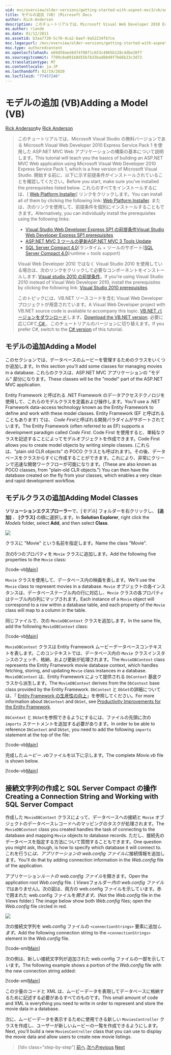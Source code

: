 ```yaml
---
uid: mvc/overview/older-versions/getting-started-with-aspnet-mvc3/vb/adding-a-model
title: モデルの追加 (VB) |Microsoft Docs
author: Rick-Anderson
description: このチュートリアルでは、Microsoft Visual Web Developer 2010 Express Service Pack 1 を使用した ASP.NET MVC Web アプリケーションの構築の基本について説明します。
ms.author: riande
ms.date: 01/12/2011
ms.assetid: b3aa7720-5c78-4ca2-baef-9a52234fb7ce
msc.legacyurl: /mvc/overview/older-versions/getting-started-with-aspnet-mvc3/vb/adding-a-model
msc.type: authoredcontent
ms.openlocfilehash: e69d59aed4d74f08f1c653c4965b128c4dbe20ff
ms.sourcegitcommit: 7709c0a091b8d55b7b33bad8849f7b66b23c3d72
ms.translationtype: MT
ms.contentlocale: ja-JP
ms.lasthandoff: 02/19/2020
ms.locfileid: "77457246"
---
```

# <a name="adding-a-model-vb"></a><span data-ttu-id="a8a7c-103">モデルの追加 (VB)</span><span class="sxs-lookup"><span data-stu-id="a8a7c-103">Adding a Model (VB)</span></span>

<span data-ttu-id="a8a7c-104">[Rick Anderson](https://twitter.com/RickAndMSFT)</span><span class="sxs-lookup"><span data-stu-id="a8a7c-104">by [Rick Anderson](https://twitter.com/RickAndMSFT)</span></span>

> <span data-ttu-id="a8a7c-105">このチュートリアルでは、Microsoft Visual Studio の無料バージョンである Microsoft Visual Web Developer 2010 Express Service Pack 1 を使用した ASP.NET MVC Web アプリケーションの構築の基本について説明します。</span><span class="sxs-lookup"><span data-stu-id="a8a7c-105">This tutorial will teach you the basics of building an ASP.NET MVC Web application using Microsoft Visual Web Developer 2010 Express Service Pack 1, which is a free version of Microsoft Visual Studio.</span></span> <span data-ttu-id="a8a7c-106">開始する前に、以下に示す前提条件がインストールされていることを確認してください。</span><span class="sxs-lookup"><span data-stu-id="a8a7c-106">Before you start, make sure you've installed the prerequisites listed below.</span></span> <span data-ttu-id="a8a7c-107">これらのすべてをインストールするには、[ [Web Platform Installer](https://www.microsoft.com/web/gallery/install.aspx?appid=VWD2010SP1Pack)] リンクをクリックします。</span><span class="sxs-lookup"><span data-stu-id="a8a7c-107">You can install all of them by clicking the following link: [Web Platform Installer](https://www.microsoft.com/web/gallery/install.aspx?appid=VWD2010SP1Pack).</span></span> <span data-ttu-id="a8a7c-108">または、次のリンクを使用して、前提条件を個別にインストールすることもできます。</span><span class="sxs-lookup"><span data-stu-id="a8a7c-108">Alternatively, you can individually install the prerequisites using the following links:</span></span>
> 
> - [<span data-ttu-id="a8a7c-109">Visual Studio Web Developer Express SP1 の前提条件</span><span class="sxs-lookup"><span data-stu-id="a8a7c-109">Visual Studio Web Developer Express SP1 prerequisites</span></span>](https://www.microsoft.com/web/gallery/install.aspx?appid=VWD2010SP1Pack)
> - [<span data-ttu-id="a8a7c-110">ASP.NET MVC 3 ツールの更新</span><span class="sxs-lookup"><span data-stu-id="a8a7c-110">ASP.NET MVC 3 Tools Update</span></span>](https://www.microsoft.com/web/gallery/install.aspx?appsxml=&amp;appid=MVC3)
> - <span data-ttu-id="a8a7c-111">[SQL Server Compact 4.0](https://www.microsoft.com/web/gallery/install.aspx?appid=SQLCE;SQLCEVSTools_4_0)(ランタイム + ツールのサポート)</span><span class="sxs-lookup"><span data-stu-id="a8a7c-111">[SQL Server Compact 4.0](https://www.microsoft.com/web/gallery/install.aspx?appid=SQLCE;SQLCEVSTools_4_0)(runtime + tools support)</span></span>
> 
> <span data-ttu-id="a8a7c-112">Visual Web Developer 2010 ではなく Visual Studio 2010 を使用している場合は、次のリンクをクリックして必要なコンポーネントをインストールします: [Visual studio 2010 の前提条件](https://www.microsoft.com/web/gallery/install.aspx?appsxml=&amp;appid=VS2010SP1Pack)。</span><span class="sxs-lookup"><span data-stu-id="a8a7c-112">If you're using Visual Studio 2010 instead of Visual Web Developer 2010, install the prerequisites by clicking the following link: [Visual Studio 2010 prerequisites](https://www.microsoft.com/web/gallery/install.aspx?appsxml=&amp;appid=VS2010SP1Pack).</span></span>
> 
> <span data-ttu-id="a8a7c-113">このトピックには、VB.NET ソースコードを含む Visual Web Developer プロジェクトが用意されています。</span><span class="sxs-lookup"><span data-stu-id="a8a7c-113">A Visual Web Developer project with VB.NET source code is available to accompany this topic.</span></span> <span data-ttu-id="a8a7c-114">[VB.NET バージョンをダウンロード](https://code.msdn.microsoft.com/Introduction-to-MVC-3-10d1b098)します。</span><span class="sxs-lookup"><span data-stu-id="a8a7c-114">[Download the VB.NET version](https://code.msdn.microsoft.com/Introduction-to-MVC-3-10d1b098).</span></span> <span data-ttu-id="a8a7c-115">必要に応じC#て[ C# ](../cs/adding-a-model.md) 、このチュートリアルのバージョンに切り替えます。</span><span class="sxs-lookup"><span data-stu-id="a8a7c-115">If you prefer C#, switch to the [C# version](../cs/adding-a-model.md) of this tutorial.</span></span>

## <a name="adding-a-model"></a><span data-ttu-id="a8a7c-116">モデルの追加</span><span class="sxs-lookup"><span data-stu-id="a8a7c-116">Adding a Model</span></span>

<span data-ttu-id="a8a7c-117">このセクションでは、データベースのムービーを管理するためのクラスをいくつか追加します。</span><span class="sxs-lookup"><span data-stu-id="a8a7c-117">In this section you'll add some classes for managing movies in a database.</span></span> <span data-ttu-id="a8a7c-118">これらのクラスは、ASP.NET MVC アプリケーションの "モデル" 部分になります。</span><span class="sxs-lookup"><span data-stu-id="a8a7c-118">These classes will be the "model" part of the ASP.NET MVC application.</span></span>

<span data-ttu-id="a8a7c-119">Entity Framework と呼ばれる .NET Framework のデータアクセステクノロジを使用して、これらのモデルクラスを定義および操作します。</span><span class="sxs-lookup"><span data-stu-id="a8a7c-119">You'll use a .NET Framework data-access technology known as the Entity Framework to define and work with these model classes.</span></span> <span data-ttu-id="a8a7c-120">Entity Framework (EF と呼ばれることもあります) では、 *Code First*と呼ばれる開発パラダイムがサポートされています。</span><span class="sxs-lookup"><span data-stu-id="a8a7c-120">The Entity Framework (often referred to as EF) supports a development paradigm called *Code First*.</span></span> <span data-ttu-id="a8a7c-121">Code First を使用すると、単純なクラスを記述することによってモデルオブジェクトを作成できます。</span><span class="sxs-lookup"><span data-stu-id="a8a7c-121">Code First allows you to create model objects by writing simple classes.</span></span> <span data-ttu-id="a8a7c-122">(これらは、"plain old CLR objects" の POCO クラスとも呼ばれます)。その後、データベースをクラスからすぐに作成することができます。これにより、非常にクリーンで迅速な開発ワークフローが可能になります。</span><span class="sxs-lookup"><span data-stu-id="a8a7c-122">(These are also known as POCO classes, from "plain-old CLR objects.") You can then have the database created on the fly from your classes, which enables a very clean and rapid development workflow.</span></span>

## <a name="adding-model-classes"></a><span data-ttu-id="a8a7c-123">モデルクラスの追加</span><span class="sxs-lookup"><span data-stu-id="a8a7c-123">Adding Model Classes</span></span>

<span data-ttu-id="a8a7c-124">**ソリューションエクスプローラー**で、[*モデル*] フォルダーを右クリックし、 **[追加]** 、 **[クラス]** の順に選択します。</span><span class="sxs-lookup"><span data-stu-id="a8a7c-124">In **Solution Explorer**, right click the *Models* folder, select **Add**, and then select **Class**.</span></span>

![](adding-a-model/_static/image1.png)

<span data-ttu-id="a8a7c-125">クラスに "Movie" という名前を指定します。</span><span class="sxs-lookup"><span data-stu-id="a8a7c-125">Name the class "Movie".</span></span>

<span data-ttu-id="a8a7c-126">次の5つのプロパティを `Movie` クラスに追加します。</span><span class="sxs-lookup"><span data-stu-id="a8a7c-126">Add the following five properties to the `Movie` class:</span></span>

[!code-vb[Main](adding-a-model/samples/sample1.vb)]

<span data-ttu-id="a8a7c-127">`Movie` クラスを使用して、データベース内の映画を表します。</span><span class="sxs-lookup"><span data-stu-id="a8a7c-127">We'll use the `Movie` class to represent movies in a database.</span></span> <span data-ttu-id="a8a7c-128">`Movie` オブジェクトの各インスタンスは、データベーステーブル内の行に対応し、`Movie` クラスの各プロパティはテーブル内の列にマップされます。</span><span class="sxs-lookup"><span data-stu-id="a8a7c-128">Each instance of a `Movie` object will correspond to a row within a database table, and each property of the `Movie` class will map to a column in the table.</span></span>

<span data-ttu-id="a8a7c-129">同じファイルで、次の `MovieDBContext` クラスを追加します。</span><span class="sxs-lookup"><span data-stu-id="a8a7c-129">In the same file, add the following `MovieDBContext` class:</span></span>

[!code-vb[Main](adding-a-model/samples/sample2.vb)]

<span data-ttu-id="a8a7c-130">`MovieDBContext` クラスは Entity Framework ムービーデータベースコンテキストを表します。このコンテキストでは、データベース内の `Movie` クラスインスタンスのフェッチ、格納、および更新が処理されます。</span><span class="sxs-lookup"><span data-stu-id="a8a7c-130">The `MovieDBContext` class represents the Entity Framework movie database context, which handles fetching, storing, and updating `Movie` class instances in a database.</span></span> <span data-ttu-id="a8a7c-131">`MovieDBContext` は、Entity Framework によって提供される `DbContext` 基底クラスから派生します。</span><span class="sxs-lookup"><span data-stu-id="a8a7c-131">The `MovieDBContext` derives from the `DbContext` base class provided by the Entity Framework.</span></span> <span data-ttu-id="a8a7c-132">`DbContext` と `DbSet`の詳細については、「 [Entity Framework の生産性の向上](https://blogs.msdn.com/b/efdesign/archive/2010/06/21/productivity-improvements-for-the-entity-framework.aspx?wa=wsignin1.0)」を参照してください。</span><span class="sxs-lookup"><span data-stu-id="a8a7c-132">For more information about `DbContext` and `DbSet`, see [Productivity Improvements for the Entity Framework](https://blogs.msdn.com/b/efdesign/archive/2010/06/21/productivity-improvements-for-the-entity-framework.aspx?wa=wsignin1.0).</span></span>

<span data-ttu-id="a8a7c-133">`DbContext` と `DbSet`を参照できるようにするには、ファイルの先頭に次の `imports` ステートメントを追加する必要があります。</span><span class="sxs-lookup"><span data-stu-id="a8a7c-133">In order to be able to reference `DbContext` and `DbSet`, you need to add the following `imports` statement at the top of the file:</span></span>

[!code-vb[Main](adding-a-model/samples/sample3.vb)]

<span data-ttu-id="a8a7c-134">完成した*ムービー .vb*ファイルを以下に示します。</span><span class="sxs-lookup"><span data-stu-id="a8a7c-134">The complete *Movie.vb* file is shown below.</span></span>

[!code-vb[Main](adding-a-model/samples/sample4.vb)]

## <a name="creating-a-connection-string-and-working-with-sql-server-compact"></a><span data-ttu-id="a8a7c-135">接続文字列の作成と SQL Server Compact の操作</span><span class="sxs-lookup"><span data-stu-id="a8a7c-135">Creating a Connection String and Working with SQL Server Compact</span></span>

<span data-ttu-id="a8a7c-136">作成した `MovieDBContext` クラスによって、データベースへの接続と `Movie` オブジェクトのデータベースレコードへのマッピングのタスクが処理されます。</span><span class="sxs-lookup"><span data-stu-id="a8a7c-136">The `MovieDBContext` class you created handles the task of connecting to the database and mapping `Movie` objects to database records.</span></span> <span data-ttu-id="a8a7c-137">ただし、接続先のデータベースを指定する方法について質問することもできます。</span><span class="sxs-lookup"><span data-stu-id="a8a7c-137">One question you might ask, though, is how to specify which database it will connect to.</span></span> <span data-ttu-id="a8a7c-138">これを行うに*は、アプリケーションの web.config ファイルに*接続情報を追加します。</span><span class="sxs-lookup"><span data-stu-id="a8a7c-138">You'll do that by adding connection information in the *Web.config* file of the application.</span></span>

<span data-ttu-id="a8a7c-139">アプリケーション*ルートの web.config ファイル*を開きます。</span><span class="sxs-lookup"><span data-stu-id="a8a7c-139">Open the application root *Web.config* file.</span></span> <span data-ttu-id="a8a7c-140">( *Views*フォルダー*内の web.config ファイルで*はありません)。次の図は、両方の web.config ファイルを示して*い*ます。赤で囲まれた web.config ファイルを*開きます。*</span><span class="sxs-lookup"><span data-stu-id="a8a7c-140">(Not the *Web.config* file in the *Views* folder.) The image below show both *Web.config* files; open the *Web.config* file circled in red.</span></span>

![](adding-a-model/_static/image2.png)

<span data-ttu-id="a8a7c-141">次の接続文字列を web.config ファイルの `<connectionStrings>` 要素に追加*します。*</span><span class="sxs-lookup"><span data-stu-id="a8a7c-141">Add the following connection string to the `<connectionStrings>` element in the *Web.config* file.</span></span>

[!code-xml[Main](adding-a-model/samples/sample5.xml)]

<span data-ttu-id="a8a7c-142">次の例は、新しい接続文字列が追加された web.config ファイルの一部を示して*い*ます。</span><span class="sxs-lookup"><span data-stu-id="a8a7c-142">The following example shows a portion of the *Web.config* file with the new connection string added:</span></span>

[!code-xml[Main](adding-a-model/samples/sample6.xml)]

<span data-ttu-id="a8a7c-143">この少量のコードと XML は、ムービーデータを表現してデータベースに格納するために記述する必要があるすべてのものです。</span><span class="sxs-lookup"><span data-stu-id="a8a7c-143">This small amount of code and XML is everything you need to write in order to represent and store the movie data in a database.</span></span>

<span data-ttu-id="a8a7c-144">次に、ムービーデータを表示するために使用できる新しい `MoviesController` クラスを作成し、ユーザーが新しいムービーの一覧を作成できるようにします。</span><span class="sxs-lookup"><span data-stu-id="a8a7c-144">Next, you'll build a new `MoviesController` class that you can use to display the movie data and allow users to create new movie listings.</span></span>

> [!div class="step-by-step"]
> <span data-ttu-id="a8a7c-145">[前へ](adding-a-view.md)
> [次へ](accessing-your-models-data-from-a-controller.md)</span><span class="sxs-lookup"><span data-stu-id="a8a7c-145">[Previous](adding-a-view.md)
[Next](accessing-your-models-data-from-a-controller.md)</span></span>

